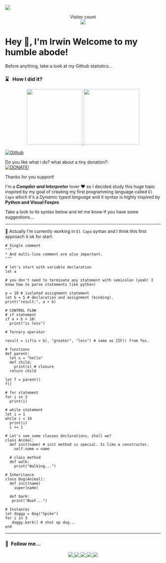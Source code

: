 ![](https://media.giphy.com/media/5Zesu5VPNGJlm/giphy.gif)

<p align="center"> 
  Visitor count<br>
  <img src="https://profile-counter.glitch.me/Irwin1985/count.svg" />
</p>

<h1>    
    Hey 👋, I'm Irwin
    Welcome to my humble abode!
</h1>

Before anything, take a look at my Github statistics...

### ⌛️ &nbsp; How I did it?
<p align="center">
    <a href="https://github.com/irwin1985">
        <img height="180em" src="https://github-readme-stats-eight-theta.vercel.app/api?username=irwin1985&show_icons=true&theme=algolia&include_all_commits=true&count_private=true" />
        <img height="180em" src="https://github-readme-stats-eight-theta.vercel.app/api/top-langs/?username=irwin1985&layout=compact&langs_count=8&theme=algolia" />
    </a>
</p>

[![Github](https://img.shields.io/github/followers/Irwin1985?label=Follow&style=social)](https://github.com/Irwin1985)

Do you like what i do? what about a tiny donation?:   
[![DONATE!](http://www.pngall.com/wp-content/uploads/2016/05/PayPal-Donate-Button-PNG-File-180x100.png)](https://www.paypal.com/donate/?hosted_button_id=LXQYXFP77AD2G) 

Thanks for you support!

I'm a ***Compiler and Interpreter*** lover ❤ so I decided study this huge topic inspired by my goal of creating my first programming language called `El Capo` which it's a *Dynamic typed language* and it syntax is highly inspired by **Python and Visual Foxpro**

Take a look to its syntax below and let me know if you have some suggestions...

<hr>

🤔 Actually I'm currently working in `El Capo` syntax and I think this first approach it ok for start:

```xBase
# Single comment
"""
* And multi-line comment are also important.
"""

# let's start with variable declaration
let a

# you don't need to terminate any statement with semicolon (yeah! I know how to parse statements like python)

a = 10 # isolated assignment statement
let b = 5 # declaration and assignment (binding).
print("result:", a + b)

# CONTROL FLOW
# if statement
if a + b < 10:
  print("is less")

# Ternary operator

result = iif(a > b), "greater", "less") # same as IIF() from fox.

# functions
def parent:
  let x = "hello"
  def child:
    print(x) # closure
  return child

let f = parent()
f()

# for statement
for i in 3
  print(i)

# while statement
let i = 1
while i < 10
  print(i)
  i += 1

# Let's see some classes declarations, shall we?
class Animal:
  def init(name) # init method is special. Is like a constructor.
    self.name = name
  
  # class method
  def walk:
    print("Walking...")

# Inheritance
class Dog(Animal):
  def init(name)
    super(name)
    
  def bark:
   print("Boof...")

# Instances
let doggy = Dog("Spike")
for i in 3
   doggy.bark() # shut up dog...
end
```
<hr>

###  🧲 &nbsp;Follow me... 
<p align="center">
    <a href="https://youtube.com/IrwinRodriguez">
        <img src="https://img.shields.io/badge/Youtube-Channel-red" />
    </a>
    <a href="mailto:rodriguez.irwin@gmail.com">
        <img src="https://img.shields.io/badge/Gmail-Contact-yellowgreen" />
    </a>
    <a href="https://twitter.com/irwin_rg">
        <img src="https://img.shields.io/badge/Twitter-irwin__rg-blue" />
    </a>
    <a href="https://instagram.com/irwinrdz85">
        <img src="https://img.shields.io/badge/Instagram-irwinrdz85-red" />
    </a>
    <a href="https://www.linkedin.com/in/irwin1985/">
        <img src="https://img.shields.io/badge/LinkedIn-irwin1985-orange" />
    </a>
</p>
